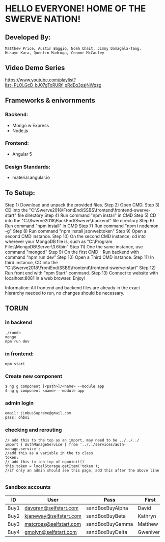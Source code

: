 # HELLO EVERYONE! HOME OF THE SWERVE NATION!
## Developed By:
	Matthew Price, Austin Baggio, Noah Chait, Jimmy Domagala-Tang,
	Husayn Kara, Quentin Madruga, Connor McCauley

## Video Demo Series 

https://www.youtube.com/playlist?list=PLOLGcB_bJ07gToRURf_pRdEq3psjNWqzg

## Frameworks & enivornments

### Backend:
- Mongo w Express 
- Node.js

### Frontend:
- Angular 5

### Design Standards:
- material.angular.io

## To Setup:

Step 1) Download and unpack the provided files.
Step 2) Open CMD.
Step 3) CD into the "C:\Swerve2018\FrontEnd\SSBS\frontend\frontend-swerve-start" file directory
Step 4) Run command "npm install" in CMD
Step 5) CD into the "C:\Swerve2018\BackEnd\Swerve\backend" file directory
Step 6) Run command "npm install" in CMD
Step 7) Run command "npm i nodemon -g"
Step 8) Run command "npm install jsonwebtoken"
Step 9) Open a second CMD instance.
Step 10) On the second CMD instance, cd into wherever your MongoDB file is, such as "C:\Program Files\MongoDB\Server\3.6\bin"
Step 11) One the same instance, use command "mongod"
Step 9) On the first CMD - Run backend with command "npm run dev"
Step 10) Open a Third CMD instance.
Step 11) In third instance, CD into the "C:\Swerve2018\FrontEnd\SSBS\frontend\frontend-swerve-start"
Step 12) Run front end with "npm Start" command. 
Step 13) Connect to website with localhost:8081 in a web browser. Enjoy!

Information: All frontend and backend files are already in the exact hierarchy needed to run, no changes should be necessary. 


## TORUN 


### in backend

```
./rundb
mongo
npm run dev
```

### in frontend:

```
npm start
```

### Create new component
```
$ ng g component [<path>]/<name> --module app
$ ng g component <name> --module app
```


### admin login 
```
email: jimbusSupreme@gmail.com  
pass: ohboi

```

### checking and rerouting
```
// add this to the top as an import, may need to be ../../../
import { AuthManageService } from '../../services/auth-manage.service';
//add this as a variable in the ts class
token;
// add this to teh top of ngoninit()
this.token = localStorage.getItem('token');
//if only an admin should see this page, add this after the above line


```

### Sandbox accounts
| ID   | User                   | Pass             | First     | Last     |
| ---- | ---------------------- | ---------------- | --------- | ---------|
| Buy1 | davgren@selfstart.com  | sandBoxBuyAlpha  | David     | Greene   |
| Buy2 | kjaneway@selfstart.com | sandBoxBuyBeta   | Kathryn   | Janeway  |
| Buy3 | matcross@selfstart.com | sandBoxBuyGamma  | Matthew   | Cross    |
| Buy4 | gmolyn@selfstart.com   | sandBoxBuyDelta  | Gwenivere | Molyneux |
